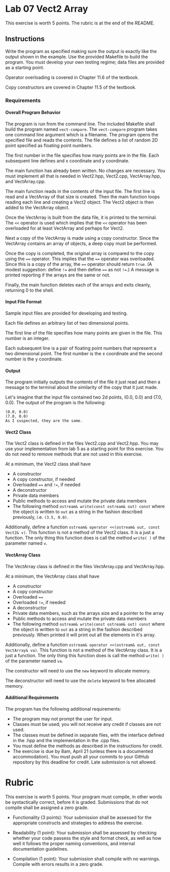 # Lab 07 Vect2 Array
This exercise is worth 5 points. The rubric is at the end of the README.

## Instructions
Write the program as specified making sure the output is exactly like the output shown in the example. Use the provided Makefile to build the program. You must develop your own testing regime; data files are provided as a starting point.

Operator overloading is covered in Chapter 11.6 of the textbook.

Copy constructors are covered in Chapter 11.5 of the textbook.

### Requirements
#### Overall Program Behavior
The program is run from the command line. The included Makefile shall build the program named `vect-compare`. The `vect-compare` program takes one command line argument which is a filename. The program opens the specified file and reads the contents. The file defines a list of random 2D point specified as floating point numbers.

The first number in the file specifies how many points are in the file. Each subsequent line defines and x coordinate and y coordinate.

The main function has already been written. No changes are necessary. You must implement all that is needed in Vect2.hpp, Vect2.cpp, VectArray.hpp, and VectArray.cpp.

The main function reads in the contents of the input file. The first line is read and a VectArray of that size is created. Then the main function loops reading each line and creating a Vect2 object. The Vect2 object is then added to the VectArray object.

Once the VectArray is built from the data file, it is printed to the terminal. The `<<` operator is used which implies that the `<<` operator has been overloaded for at least VectArray and perhaps for Vect2.

Next a copy of the VectArray is made using a copy constructor. Since the VectArray contains an array of objects, a deep copy must be performed.

Once the copy is completed, the original array is compared to the copy using the `==` operator. This implies that the `==` operator was overloaded. Since this is a copy of the array, the `==` operator should return `true`. (A modest suggestion: define `!=` and then define `==` as not `!=`.) A message is printed reporting if the arrays are the same or not.

Finally, the main function deletes each of the arrays and exits cleanly, returning 0 to the shell.

#### Input File Format
Sample input files are provided for developing and testing.

Each file defines an arbitrary list of two dimensional points.

The first line of the file specifies how many points are given in the file. This number is an integer.

Each subsequent line is a pair of floating point numbers that represent a two dimensional point. The first number is the x coordinate and the second number is the y coordinate.

#### Output
The program initially outputs the contents of the file it just read and then a message to the terminal about the similarity of the copy that it just made.

Let's imagine that the input file contained two 2d points, (0.0, 0.0) and (7.0, 0.0). The output of the program is the following:
```
(0.0, 0.0)
(7.0, 0.0)
As I suspected, they are the same.
```

#### Vect2 Class
The Vect2 class is defined in the files Vect2.cpp and Vect2.hpp. You may use your implementation from lab 5 as a starting point for this exercise. You do not need to remove methods that are not used in this exercise.

At a minimum, the Vect2 class shall have

* A constructor
* A copy constructor, if needed
* Overloaded `==` and `!=`, if needed
* A deconstructor
* Private data members
* Public methods to access and mutate the private data members
* The following method `ostream& write(const ostream& out) const` where the object is written to `out` as a string in the fashion described previously, i.e. `(3.5, 0.0)`.

Additionally, define a function `ostream& operator <<(ostream& out, const Vect2& v)`. This function is not a method of the Vect2 class. It is a just a function. The only thing this function does is call the method `write( )` of the parameter named `v`.

#### VectArray Class
The VectArray class is defined in the files VectArray.cpp and VectArray.hpp.

At a minimum, the VectArray class shall have

* A constructor
* A copy constructor
* Overloaded `==`
* Overloaded `!=`, if needed
* A deconstructor
* Private data members, such as the arrays size and a pointer to the array
* Public methods to access and mutate the private data members
* The following method `ostream& write(const ostream& out) const` where the object is written to `out` as a string in the fashion described previously. When printed it will print out all the elements in it's array.

Additionally, define a function `ostream& operator <<(ostream& out, const VectArray& va)`. This function is not a method of the VectArray class. It is a just a function. The only thing this function does is call the method `write( )` of the parameter named `va`.

The constructor will need to use the `new` keyword to allocate memory.

The deconstructor will need to use the `delete` keyword to free allocated memory.

#### Additional Requirements
The program has the following additional requirements:

* The program may not prompt the user for input.
* Classes must be used; you will not receive any credit if classes are not used.
* The classes must be defined in separate files, with the interface defined in the .hpp and the implementation in the .cpp files.
* You must define the methods as described in the instructions for credit.
* The exercise is due by 8am, April 21 (unless there is a documented accommodation). You must push all your commits to your GitHub repository by this deadline for credit. Late submission is not allowed.

# Rubric
This exercise is worth 5 points. Your program must compile, in other words be syntactically correct, before it is graded. Submissions that do not compile shall be assigned a zero grade. 

* Functionality (3 points): Your submission shall be assessed for the appropriate constructs and strategies to address the exercise.

* Readability (1 point): Your submission shall be assessed by checking whether your code passess the style and format check, as well as how well it follows the proper naming conventions, and internal documentation guidelines.

* Compilation (1 point): Your submission shall compile with no warnings. Compile with errors results in a zero grade.

